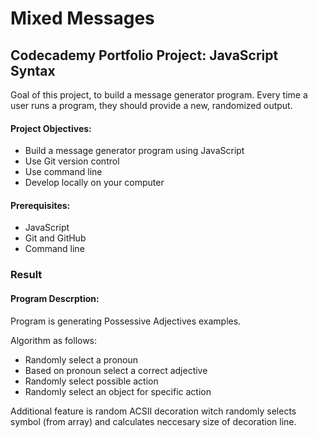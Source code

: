 # Mixed Messages

## Codecademy Portfolio Project: JavaScript Syntax

 Goal of this project, to build a message generator program. Every time a user runs a program, they should provide a new, randomized output. 

#### Project Objectives:

* Build a message generator program using JavaScript
* Use Git version control
* Use command line
* Develop locally on your computer

#### Prerequisites:

* JavaScript
* Git and GitHub
* Command line

### Result

#### Program Descrption:

Program is generating Possessive Adjectives examples. 

Algorithm as follows:
* Randomly select a pronoun
* Based on pronoun select a correct adjective
* Randomly select possible action
* Randomly select an object for specific action

Additional feature is random ACSII decoration witch randomly selects symbol (from array) and calculates neccesary size of decoration line.